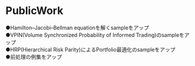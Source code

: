 # PublicWork
●Hamilton–Jacobi–Bellman equationを解くsampleをアップ  
●VPIN(Volume Synchronized Probability of Informed Trading)のsampleをアップ  
●HRP(Hierarchical Risk Parity)によるPortfolio最適化のsampleをアップ  
●前処理の例集をアップ
